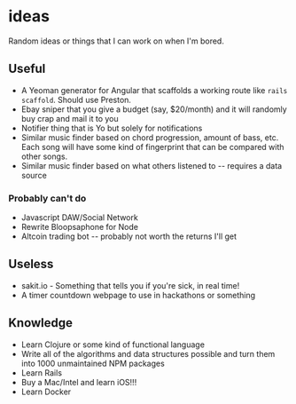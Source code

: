 ideas
=====

Random ideas or things that I can work on when I'm bored.

## Useful
* A Yeoman generator for Angular that scaffolds a working route like `rails scaffold`. Should use Preston.
* Ebay sniper that you give a budget (say, $20/month) and it will randomly buy crap and mail it to you
* Notifier thing that is Yo but solely for notifications
* Similar music finder based on chord progression, amount of bass, etc. Each song will have some kind of fingerprint that can be compared with other songs.
* Similar music finder based on what others listened to -- requires a data source

### Probably can't do
* Javascript DAW/Social Network
* Rewrite Bloopsaphone for Node
* Altcoin trading bot -- probably not worth the returns I'll get

## Useless
* sakit.io - Something that tells you if you're sick, in real time!
* A timer countdown webpage to use in hackathons or something

## Knowledge
* Learn Clojure or some kind of functional language
* Write all of the algorithms and data structures possible and turn them into 1000 unmaintained NPM packages
* Learn Rails
* Buy a Mac/Intel and learn iOS!!!
* Learn Docker
